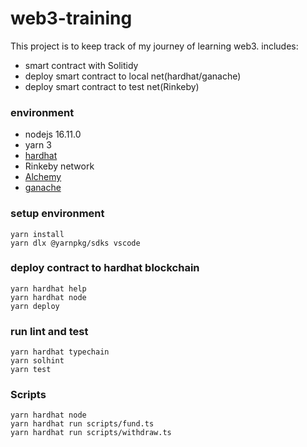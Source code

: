 # web3-training
This project is to keep track of my journey of learning web3. includes:
* smart contract with Solitidy
* deploy smart contract to local net(hardhat/ganache)
* deploy smart contract to test net(Rinkeby)

### environment
* nodejs 16.11.0
* yarn 3
* [hardhat](https://github.com/NomicFoundation/hardhat)
* Rinkeby network
* [Alchemy](https://www.alchemy.com/)
* [ganache](https://trufflesuite.com/ganache/)

### setup environment
```
yarn install
yarn dlx @yarnpkg/sdks vscode
```

### deploy contract to hardhat blockchain
```shell
yarn hardhat help
yarn hardhat node
yarn deploy
```

### run lint and test
```shell
yarn hardhat typechain
yarn solhint
yarn test
```

### Scripts
``` shell
yarn hardhat node
yarn hardhat run scripts/fund.ts
yarn hardhat run scripts/withdraw.ts
```
